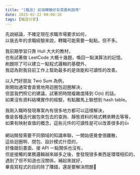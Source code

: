 ```yaml
---
title: "[職涯] 前端轉職仔有需要刷題嗎"
date: 2025-02-22 00:00:18
tags: [職涯分享]
---
```


<!-- truncate -->

先說結論，不確定現在求職市場要求如何，  
以我去年的求職經驗來說，轉職可能需要一點點，但不多。  
 
我前期學習只靠 Huli 大大的教材，  
也有試著做 LeetCode 大概十幾題，喚回一點演算法的記憶。  
刷題除了可以建立一點程式邏輯的基礎外，  
我認為對我目前工作上幫助最多的是效能和可讀性的改善。  

<!-- more -->
 
以入門好朋友 Two Sum 為例，  
剛開始通常會直覺地用迴圈包迴圈解決，  
但當我們照它的建議，試著把時間複雜度降到 O(n) 的話，  
如果沒有資料結構實作的經驗，有點難馬上聯想到 hash table。  
 
我剛入職時發現專案內有很多地方都可以這樣解決，  
像是各種迭代器包來包去的查詢、靜態資料的格式轉來轉去等等，  
如果有映射查值的概念，這些元件的可讀性是可以改善很多的👍  
 
網站開發需要不同領域的知識串聯，一開始感覺會很離散，  
這些迴圈啊、閉包、設計模式什麼的，  
好像跟刻畫面、接 API 一點關係也沒有，  
但是接觸的業務邏輯越來越多之後，會發現很多東西是環環相扣的，  
遇到了但不知道也沒關係，補起來就好，  
畢竟寫程式的目的除了賺錢，還是要解決問題💪  